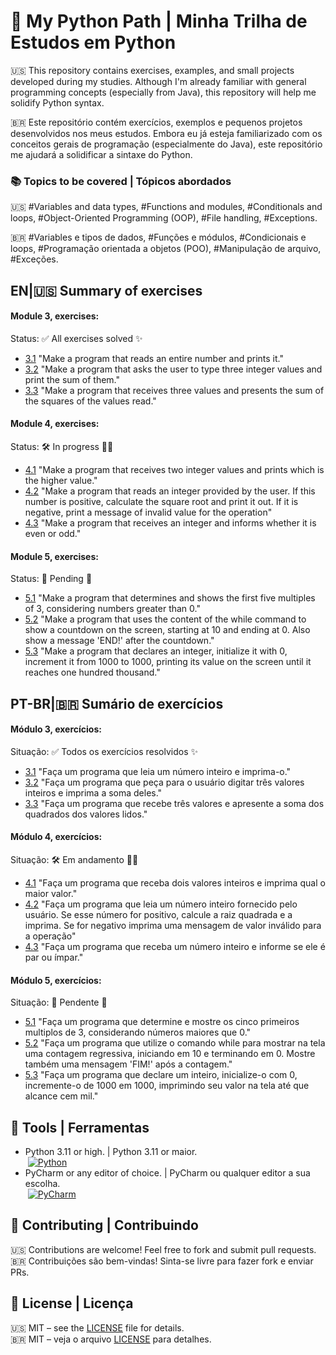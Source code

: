 # 🐍 My Python Path | Minha Trilha de Estudos em Python

🇺🇸 This repository contains exercises, examples, and small projects developed during my studies. Although I'm already familiar with general programming concepts (especially from Java), this repository will help me solidify Python syntax.

🇧🇷 Este repositório contém exercícios, exemplos e pequenos projetos desenvolvidos nos meus estudos. Embora eu já esteja familiarizado com os conceitos gerais de programação (especialmente do Java), este repositório me ajudará a solidificar a sintaxe do Python.

### 📚 Topics to be covered | Tópicos abordados
🇺🇸 #Variables and data types, #Functions and modules, #Conditionals and loops, #Object-Oriented Programming (OOP), #File handling, #Exceptions.

🇧🇷 #Variables e tipos de dados, #Funções e módulos, #Condicionais e loops, #Programação orientada a objetos (POO), #Manipulação de arquivo, #Exceções.

## EN|🇺🇸 Summary of exercises

#### Module 3, exercises:
Status: ✅ All exercises solved ✨<br>

- [3.1](https://github.com/joaohgp-dev/my-python-path/blob/main/exercises/module_3/ex_3_1_print_int.py) "Make a program that reads an entire number and prints it."  <br>
- [3.2](https://github.com/joaohgp-dev/my-python-path/blob/main/exercises/module_3/ex_3_2_sum_three_int.py) "Make a program that asks the user to type three integer values and print the sum of them."  <br>
- [3.3](https://github.com/joaohgp-dev/my-python-path/blob/main/exercises/module_3/ex_3_3_sum_int_squares.py) "Make a program that receives three values and presents the sum of the squares of the values read."

#### Module 4, exercises:
Status: 🛠 In progress 👨‍💻<br>

- [4.1](https://github.com/joaohgp-dev/my-python-path/blob/main/exercises/module_4/ex_4_1_high_value.py) "Make a program that receives two integer values and prints which is the higher value."  <br>
- [4.2](https://github.com/joaohgp-dev/my-python-path/blob/main/exercises/module_4/ex_4_2_root_or_error.py) "Make a program that reads an integer provided by the user. If this number is positive, calculate the square root and print it out. If it is negative, print a message of invalid value for the operation"  <br>
- [4.3](https://github.com/joaohgp-dev/my-python-path/blob/main/exercises/module_4/ex_4_3_even_or_odd.py) "Make a program that receives an integer and informs whether it is even or odd."
   
#### Module 5, exercises:
Status: 🚧 Pending 🚧<br>

- [5.1](#) "Make a program that determines and shows the first five multiples of 3, considering numbers greater than 0."  <br>
- [5.2](#) "Make a program that uses the content of the while command to show a countdown on the screen, starting at 10 and ending at 0. Also show a message 'END!' after the countdown."  <br>
- [5.3](#) "Make a program that declares an integer, initialize it with 0, increment it from 1000 to 1000, printing its value on the screen until it reaches one hundred thousand."

## PT-BR|🇧🇷 Sumário de exercícios 

#### Módulo 3, exercícios:
Situação: ✅ Todos os exercícios resolvidos ✨<br>

- [3.1](https://github.com/joaohgp-dev/my-python-path/blob/main/src/module_3/ex_1_1_print_int.py) "Faça um programa que leia um número inteiro e imprima-o."  <br>
- [3.2](https://github.com/joaohgp-dev/my-python-path/blob/main/exercises/module_3/ex_3_2_sum_three_int.py) "Faça um programa que peça para o usuário digitar três valores inteiros e imprima a soma deles."  <br>
- [3.3](https://github.com/joaohgp-dev/my-python-path/blob/main/exercises/module_3/ex_3_3_sum_int_squares.py) "Faça um programa que recebe três valores e apresente a soma dos quadrados dos valores lidos."
   
#### Módulo 4, exercícios:
Situação: 🛠 Em andamento 👨‍💻<br>

- [4.1](https://github.com/joaohgp-dev/my-python-path/blob/main/exercises/module_4/ex_4_1_high_value.py) "Faça um programa que receba dois valores inteiros e imprima qual o maior valor."  <br>
- [4.2](https://github.com/joaohgp-dev/my-python-path/blob/main/exercises/module_4/ex_4_2_root_or_error.py) "Faça um programa que leia um número inteiro fornecido pelo usuário. Se esse número for positivo, calcule a raiz quadrada e a imprima. Se for negativo imprima uma mensagem de valor inválido para a operação"  <br>
- [4.3](https://github.com/joaohgp-dev/my-python-path/blob/main/exercises/module_4/ex_4_3_even_or_odd.py) "Faça um programa que receba um número inteiro e informe se ele é par ou ímpar."

#### Módulo 5, exercícios:
Situação: 🚧 Pendente 🚧<br>

- [5.1](#) "Faça um programa que determine e mostre os cinco primeiros multiplos de 3, considerando números maiores que 0." <br>
- [5.2](#) "Faça um programa que utilize o comando while para mostrar na tela uma contagem regressiva, iniciando em 10 e terminando em 0. Mostre também uma mensagem 'FIM!' após a contagem." <br>
- [5.3](#) "Faça um programa que declare um inteiro, inicialize-o com 0, incremente-o de 1000 em 1000, imprimindo seu valor na tela até que alcance cem mil."

## 🧰 Tools | Ferramentas
- Python 3.11 or high. | Python 3.11 or maior.  <br>
&nbsp;[![Python](https://img.shields.io/badge/Python-3776AB.svg?style=for-the-badge&logo=Python&logoColor=white)](https://github.com/Aveek-Saha/GitHub-Profile-Badges)
- PyCharm or any editor of choice. | PyCharm ou qualquer editor a sua escolha.  <br>
&nbsp;[![PyCharm](https://img.shields.io/badge/PyCharm-000000.svg?style=for-the-badge&logo=PyCharm&logoColor=white)](https://github.com/Aveek-Saha/GitHub-Profile-Badges)  <br>

## 🤝 Contributing | Contribuindo
🇺🇸 Contributions are welcome! Feel free to fork and submit pull requests.  <br>
🇧🇷 Contribuições são bem-vindas! Sinta-se livre para fazer fork e enviar PRs.

## 📜 License | Licença
🇺🇸 MIT – see the [LICENSE](LICENSE) file for details.  <br>
🇧🇷 MIT – veja o arquivo [LICENSE](LICENSE) para detalhes.
